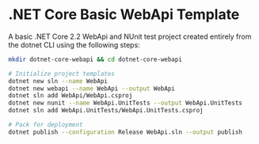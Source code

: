 .NET Core Basic WebApi Template
===

A basic .NET Core 2.2 WebApi and NUnit test project created entirely from the dotnet CLI using the following steps:

```sh
mkdir dotnet-core-webapi && cd dotnet-core-webapi

# Initialize project templates
dotnet new sln --name WebApi
dotnet new webapi --name WebApi --output WebApi
dotnet sln add WebApi/WebApi.csproj
dotnet new nunit --name WebApi.UnitTests --output WebApi.UnitTests
dotnet sln add WebApi.UnitTests/WebApi.UnitTests.csproj

# Pack for deployment
dotnet publish --configuration Release WebApi.sln --output publish
```